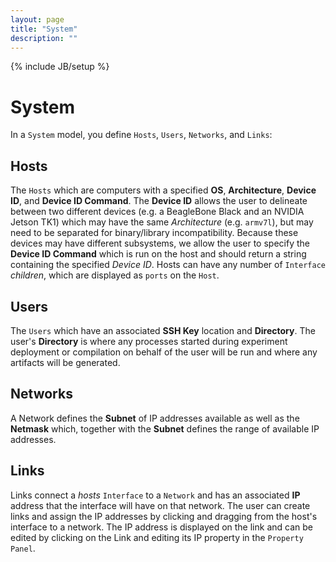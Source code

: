 ```yaml
---
layout: page
title: "System"
description: ""
---
```

{% include JB/setup %}

# System

In a `System` model, you define `Hosts`, `Users`, `Networks`, and `Links`:

## Hosts

The `Hosts` which are computers with a specified **OS**, **Architecture**, **Device ID**, and **Device ID Command**.  The **Device ID** allows the user to delineate between two different devices (e.g. a BeagleBone Black and an NVIDIA Jetson TK1) which may have the same _Architecture_ (e.g. `armv7l`), but may need to be separated for binary/library incompatibility.  Because these devices may have different subsystems, we allow the user to specify the **Device ID Command** which is run on the host and should return a string containing the specified _Device ID_.  Hosts can have any number of `Interface` *children*, which are displayed as `ports` on the `Host`.

## Users

The `Users` which have an associated **SSH Key** location and **Directory**.  The user's **Directory** is where any processes started during experiment deployment or compilation on behalf of the user will be run and where any artifacts will be generated.

## Networks

A Network defines the **Subnet** of IP addresses available as well as the **Netmask** which, together with the **Subnet** defines the range of available IP addresses.

## Links

Links connect a _hosts_ `Interface` to a `Network` and has an associated **IP** address that the interface will have on that network.  The user can create links and assign the IP addresses by clicking and dragging from the host's interface to a network.  The IP address is displayed on the link and can be edited by clicking on the Link and editing its IP property in the `Property Panel`.